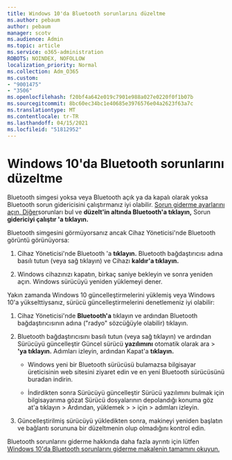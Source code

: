 ```yaml
---
title: Windows 10'da Bluetooth sorunlarını düzeltme
ms.author: pebaum
author: pebaum
manager: scotv
ms.audience: Admin
ms.topic: article
ms.service: o365-administration
ROBOTS: NOINDEX, NOFOLLOW
localization_priority: Normal
ms.collection: Adm_O365
ms.custom:
- "9001475"
- "3506"
ms.openlocfilehash: f20bf4a642e019c7901e988a027e0220f0f1b07b
ms.sourcegitcommit: 8bc60ec34bc1e40685e3976576e04a2623f63a7c
ms.translationtype: MT
ms.contentlocale: tr-TR
ms.lasthandoff: 04/15/2021
ms.locfileid: "51812952"
---
```

# <a name="fix-bluetooth-problems-in-windows-10"></a>Windows 10'da Bluetooth sorunlarını düzeltme

Bluetooth simgesi yoksa veya Bluetooth açık ya da kapalı olarak yoksa Bluetooth sorun gidericisini çalıştırmanız iyi olabilir. [Sorun giderme ayarlarını açın, Diğer](ms-settings:troubleshoot)sorunları bul ve **düzelt'in altında Bluetooth'a tıklayın,** Sorun **gidericiyi çalıştır 'a tıklayın.** 

Bluetooth simgesini görmüyorsanız ancak Cihaz Yöneticisi'nde Bluetooth görüntü görünüyorsa:

1. Cihaz Yöneticisi'nde Bluetooth 'a **tıklayın.** Bluetooth bağdaştırıcısı adına basılı tutun (veya sağ tıklayın) ve Cihazı **kaldır'a tıklayın.**

2. Windows cihazınızı kapatın, birkaç saniye bekleyin ve sonra yeniden açın. Windows sürücüyü yeniden yüklemeyi dener.

Yakın zamanda Windows 10 güncelleştirmelerini yüklemiş veya Windows 10'a yükselttiysanız, sürücü güncelleştirmelerini denetlemeniz iyi olabilir:

1. Cihaz Yöneticisi'nde **Bluetooth'a** tıklayın ve ardından Bluetooth bağdaştırıcısının adına ("radyo" sözcüğüyle olabilir) tıklayın.

2. Bluetooth bağdaştırıcısını basılı tutun (veya sağ tıklayın) ve ardından Sürücüyü güncelleştir Güncel sürücü **yazılımını** otomatik olarak ara  >  **'ya tıklayın.** Adımları izleyin, ardından Kapat'a **tıklayın.**

      - Windows yeni bir Bluetooth sürücüsü bulamazsa bilgisayar üreticisinin web sitesini ziyaret edin ve en yeni Bluetooth sürücüsünü buradan indirin.

    - İndirdikten sonra Sürücüyü güncelleştir Sürücü yazılımını bulmak için bilgisayarıma gözat Sürücü dosyalarının depolandığı konuma göz at'a tıklayın > Ardından, yüklemek  >    >   için   >  adımları izleyin.

3. Güncelleştirilmiş sürücüyü yükledikten sonra, makineyi yeniden başlatın ve bağlantı sorununa bir düzeltmenin olup olmadığını kontrol edin.

Bluetooth sorunlarını giderme hakkında daha fazla ayrıntı için lütfen [Windows 10'da Bluetooth sorunlarını giderme makalenin tamamını okuyun.](https://support.microsoft.com/help/14169/windows-10-fix-bluetooth-problems)
